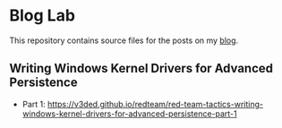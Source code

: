 # Blog Lab
This repository contains source files for the posts on my <a href="https://v3ded.github.io" target="_blank">blog</a>.

## Writing Windows Kernel Drivers for Advanced Persistence
- Part 1: https://v3ded.github.io/redteam/red-team-tactics-writing-windows-kernel-drivers-for-advanced-persistence-part-1
